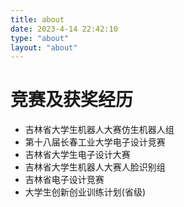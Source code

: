 ```yaml
---
title: about
date: 2023-4-14 22:42:10
type: "about"
layout: "about"
---
```

# 竞赛及获奖经历

* 吉林省大学生机器人大赛仿生机器人组
* 第十八届长春工业大学电子设计竞赛
* 吉林省大学生电子设计大赛
* 吉林省大学生机器人大赛人脸识别组
* 吉林省电子设计竞赛
* 大学生创新创业训练计划(省级)
